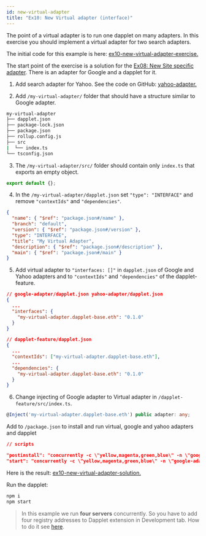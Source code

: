 ```yaml
---
id: new-virtual-adapter
title: "Ex10: New Virtual adapter (interface)"
---
```


The point of a virtual adapter is to run one dapplet on many adapters.
In this exercise you should implement a virtual adapter for two search adapters.

The initial code for this example is here: [ex10-new-virtual-adapter-exercise.](https://github.com/dapplets/dapplet-template/tree/ex10-new-virtual-adapter-exercise)

The start point of the exercise is a solution for the [Ex08: New Site specific adapter](/docs/new-site-adapter). There is an adapter for Google and a dapplet for it.

1. Add search adapter for Yahoo. See the code on GitHub: [yahoo-adapter.](https://github.com/dapplets/dapplet-template/tree/ex10-new-virtual-adapter-solution/yahoo-adapter)

2. Add `/my-virtual-adapter/` folder that should have a structure similar to Google adapter.

```bash
my-virtual-adapter
├── dapplet.json
├── package-lock.json
├── package.json
├── rollup.config.js
├── src
|  └── index.ts
└── tsconfig.json
```

3. The `/my-virtual-adapter/src/` folder should contain only `index.ts` that exports an empty object.

```ts
export default {};
```

4. In the `/my-virtual-adapter/dapplet.json` set `"type": "INTERFACE"` and remove `"contextIds"` and `"dependencies"`.

```json
{
  "name": { "$ref": "package.json#/name" },
  "branch": "default",
  "version": { "$ref": "package.json#/version" },
  "type": "INTERFACE",
  "title": "My Virtual Adapter",
  "description": { "$ref": "package.json#/description" },
  "main": { "$ref": "package.json#/main" }
}
```

5. Add virtual adapter to `"interfaces: []"` in `dapplet.json` of Google and Yahoo adapters and to `"contextIds"` and `"dependencies"` of the dapplet-feature.

```json
// google-adapter/dapplet.json yahoo-adapter/dapplet.json
{
  ...
  "interfaces": {
    "my-virtual-adapter.dapplet-base.eth": "0.1.0"
  }
}
```

```json
// dapplet-feature/dapplet.json
{
  ...
  "contextIds": ["my-virtual-adapter.dapplet-base.eth"],
  ...
  "dependencies": {
    "my-virtual-adapter.dapplet-base.eth": "0.1.0"
  }
}
```

6. Change injecting of Google adapter to Virtual adapter in `/dapplet-feature/src/index.ts`.

```ts
@Inject('my-virtual-adapter.dapplet-base.eth') public adapter: any;
```

Add to `/package.json` to install and run virtual, google and yahoo adapters and dapplet

```json
// scripts

"postinstall": "concurrently -c \"yellow,magenta,green,blue\" -n \"google-adapter,yahoo-adapter,dapplet,my-virtual-adapter\" \"cd google-adapter && npm i\" \"cd yahoo-adapter && npm i\" \"cd dapplet-feature && npm i\" \"cd my-virtual-adapter && npm i\"",
"start": "concurrently -c \"yellow,magenta,green,blue\" -n \"google-adapter,yahoo-adapter,dapplet,my-virtual-adapter\" \"cd google-adapter && npm start\" \"cd yahoo-adapter && npm start\" \"cd dapplet-feature && npm start\" \"cd my-virtual-adapter && npm start\"",
```

Here is the result: [ex10-new-virtual-adapter-solution.](https://github.com/dapplets/dapplet-template/tree/ex10-new-virtual-adapter-solution)

Run the dapplet:

```bash
npm i
npm start
```
> In this example we run **four servers** concurrently. So you have to add four registry addresses to Dapplet extension in Development tab. How to do it see [here](/docs/get-started#11-connect-the-development-server-to-dapplet-extension).
